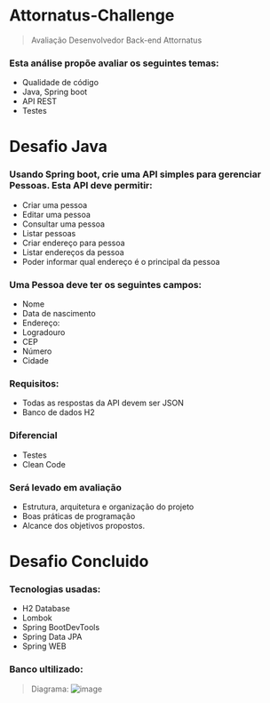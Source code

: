 # Attornatus-Challenge
> Avaliação Desenvolvedor Back-end Attornatus

### Esta análise propõe avaliar os seguintes temas: 
+ Qualidade de código
+ Java, Spring boot
+ API REST
+ Testes

# Desafio Java

### Usando Spring boot, crie uma API simples para gerenciar Pessoas. Esta API deve permitir:  
+ Criar uma pessoa
+ Editar uma pessoa
+ Consultar uma pessoa
+ Listar pessoas
+ Criar endereço para pessoa
+ Listar endereços da pessoa
+ Poder informar qual endereço é o principal da pessoa  

### Uma Pessoa deve ter os seguintes campos:  
+ Nome
+ Data de nascimento
+ Endereço:
+ Logradouro
+ CEP
+ Número
+ Cidade

### Requisitos:  
+ Todas as respostas da API devem ser JSON  
+ Banco de dados H2

### Diferencial
+ Testes
+ Clean Code
 
### Será levado em avaliação 
+ Estrutura, arquitetura e organização do projeto  
+ Boas práticas de programação  
+ Alcance dos objetivos propostos.

# Desafio Concluido

### Tecnologias usadas:
+ H2 Database
+ Lombok
+ Spring BootDevTools
+ Spring Data JPA
+ Spring WEB

### Banco ultilizado:
>Diagrama:
![image](https://user-images.githubusercontent.com/61746866/214711563-3ca47a94-ce31-4a0d-ae21-5f5b023c30a5.png)
